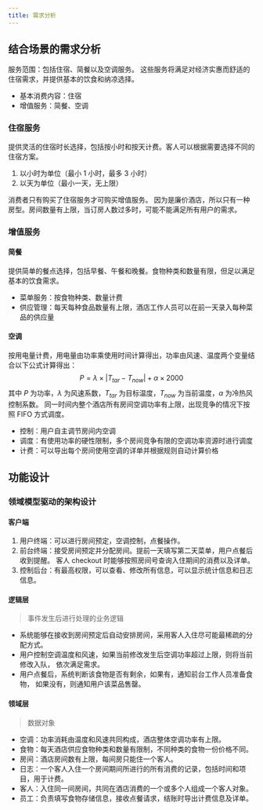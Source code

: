 ```yaml
---
title: 需求分析
---
```


## 结合场景的需求分析

服务范围：包括住宿、简餐以及空调服务。
这些服务将满足对经济实惠而舒适的住宿需求，并提供基本的饮食和纳凉选择。

-   基本消费内容：住宿
-   增值服务：简餐、空调

### 住宿服务

提供灵活的住宿时长选择，包括按小时和按天计费。客人可以根据需要选择不同的住宿方案。

1. 以小时为单位（最小 1 小时，最多 3 小时）
2. 以天为单位（最小一天，无上限）

消费者只有购买了住宿服务才可购买增值服务。
因为是廉价酒店，所以只有一种房型。房间数量有上限，当订房人数过多时，可能不能满足所有用户的需求。

### 增值服务

#### 简餐

提供简单的餐点选择，包括早餐、午餐和晚餐。食物种类和数量有限，但足以满足基本的饮食需求。

-   菜单服务：按食物种类、数量计费
-   供应管理：每天每种食品数量有上限，酒店工作人员可以在前一天录入每种菜品的供应量

#### 空调

按用电量计费，用电量由功率乘使用时间计算得出，功率由风速、温度两个变量结合以下公式计算得出：
$$P=\lambda\times \lvert T_{tar}-T_{now}\rvert + \alpha\times2000$$
其中 $P$ 为功率，$\lambda$ 为风速系数，$T_{tar}$ 为目标温度，$T_{now}$ 为当前温度，$\alpha$ 为冷热风控制系数。
同一时间内整个酒店所有房间空调功率有上限，出现竞争的情况下按照 FIFO 方式调度。

-   控制：用户自主调节房间内空调
-   调度：有使用功率的硬性限制，多个房间竞争有限的空调功率资源时进行调度
-   计费：可以导出每个房间使用空调的详单并根据规则自动计算价格

## 功能设计

### 领域模型驱动的架构设计

#### 客户端

1. 用户终端：可以进行房间预定，空调控制，点餐操作。
2. 前台终端：接受房间预定并分配房间。提前一天填写第二天菜单，用户点餐后收到提醒。
   客人 checkout 时能够按照房间号查询入住期间的消费以及详单。
3. 控制后台：有最高权限，可以查看、修改所有信息，可以显示统计信息和日志信息。

#### 逻辑层

> 事件发生后进行处理的业务逻辑

-   系统能够在接收到房间预定后自动安排房间，采用客人入住尽可能最稀疏的分配方式。
-   用户控制空调温度和风速，如果当前修改发生后空调功率超过上限，则将当前修改入队，
    依次满足需求。
-   用户点餐后，系统判断该食物是否有剩余，如果有，通知前台工作人员准备食物，
    如果没有，则通知用户该菜品售罄。

#### 领域层

> 数据对象

-   空调：功率消耗由温度和风速共同构成，酒店整体空调功率有上限。
-   食物：每天酒店供应食物种类和数量有限制，不同种类的食物一份价格不同。
-   房间：酒店房间数有上限，每间房只能住一个客人。
-   日志：一个客人入住一个房间期间所进行的所有消费的记录，包括时间和项目，用于计费。
-   客人：入住同一间房间，共同在酒店消费的一个或多个人组成一个客人对象。
-   员工：负责填写食物存储信息，接收点餐请求，结账时导出计费信息及详单。
